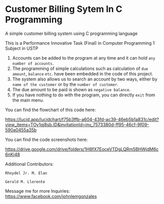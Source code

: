# Customer Billing Sytem In C Programming
A simple customer billing system using C programming language

This is a Performance Innovative Task (Final)
in Computer Programming 1 Subject in USTP

1. Accounts can be added to the program at any time and it can hold `any number of accounts`.
2. The programming of simple calculations such as calculation of `due amount`, `balance` `etc`. have been embedded in the code of this project.
3. The system also allows us to search an account by two ways, either by `name of the customer` or by the `number of customer`.
4. The due amount to be paid is shown as `negative balance`.
5. If you have nothing to do with the program, you can directly `exit` from the main menu.

You can find the flowchart of this code here:

https://lucid.app/lucidchart/f75b3ffb-a604-43fd-ac39-46eb5b1a831c/edit?view_items=TOy1qj8sb.ID&invitationId=inv_7573380d-ff95-46cf-9f09-590a0455a35b

You can find the code screenshots here:

https://drive.google.com/drive/folders/1H8fX7EoceVTDgLQRm5BHWjdM6c6nKi48

Additional Contributors:

`Rhoydel Jr. M. Elan`

`Gerald M. Llorente`

Message me for more Inquiries:
https://www.facebook.com/johnlemgonzales
